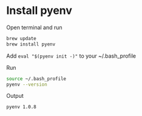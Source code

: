 # Install pyenv

Open terminal and run

```bash
brew update
brew install pyenv
```

Add `eval "$(pyenv init -)"` to your ~/.bash_profile

Run

```bash
source ~/.bash_profile
pyenv --version
```

Output
```
pyenv 1.0.8
```
